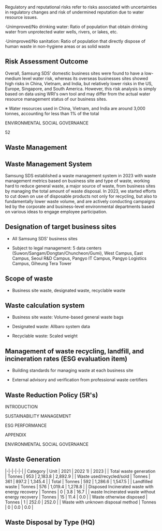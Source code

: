 Regulatory and reputational risks refer to risks associated with uncertainties in regulatory changes and risk of undermined reputation due to water resource issues.

·Unimproved/No drinking water: Ratio of population that obtain drinking water from unprotected water wells, rivers, or lakes, etc.

·Unimproved/No sanitation: Ratio of population that directly dispose of human waste in non-hygiene areas or as solid waste

## **Risk Assessment Outcome**

Overall, Samsung SDS' domestic business sites were found to have a low-medium level water risk, whereas its overseas businesses sites showed high risks in China, Vietnam, and India, but relatively lower risks in the US, Europe, Singapore, and South America. However, this risk analysis is simply based on data using WRI's own tool and may differ from the actual water resource management status of our business sites.

※ Water resources used in China, Vietnam, and India are around 3,000 tonnes, accounting for less than 1% of the total

ENVIRONMENTAL SOCIAL GOVERNANCE

52

## **Waste Management**

## **Waste Management System**

Samsung SDS established a waste management system in 2023 with waste management metrics based on business site and type of waste, working hard to reduce general waste, a major source of waste, from business sites by managing the total amount of waste disposal. In 2023, we started efforts to cut down on use of disposable products not only for recycling, but also to fundamentally lower waste volume, and are actively conducting campaigns led by the corporate and business-level environmental departments based on various ideas to engage employee participation.

## **Designation of target business sites**

- All Samsung SDS' business sites

* Subject to legal management: 5 data centers (Suwon/Sangam/Dongtan/Chuncheon/Gumi), West Campus, East Campus, Seoul R&D Campus, Pangyo IT Campus, Pangyo Logistics Campus, Giheung Tera Tower

## **Scope of waste**

- Business site waste, designated waste, recyclable waste

## **Waste calculation system**

- Business site waste: Volume-based general waste bags

- Designated waste: Allbaro system data

- Recyclable waste: Scaled weight

## **Management of waste recycling, landfill, and incineration rates (ESG evaluation item)**

- Building standards for managing waste at each business site

- External advisory and verification from professional waste certifiers

## **Waste Reduction Policy (5R's)**

INTRODUCTION

SUSTAINABILITY MANAGEMENT

ESG PERFORMANCE

APPENDIX

ENVIRONMENTAL SOCIAL GOVERNANCE

## **Waste Generation**

|-|-|-|-|-|
| Category | Unit | 2021 | 2022 1) | 2023 |
| Total waste generation | Tonnes |  953 | 2,183.8 | 2,892.9 |
| Waste used/recycled/sold | Tonnes |  361 | 897.2 | 1,345.4 |
| Total | Tonnes |  592 | 1,286.6 | 1,547.5 |
| Landfilled waste | Tonnes |  576 | 1,019.4 | 1,278.8 |
| Disposed  Incinerated waste with energy recovery | Tonnes |    0 | 3.8 | 16.7 |
| waste Incinerated waste without energy recovery | Tonnes |   15 | 11.4 | 0.0 |
| Waste otherwise disposed | Tonnes |    1 | 252.0 | 252.0 |
| Waste with unknown disposal method | Tonnes |    0 | 0.0 | 0.0 |

## **Waste Disposal by Type (HQ)**